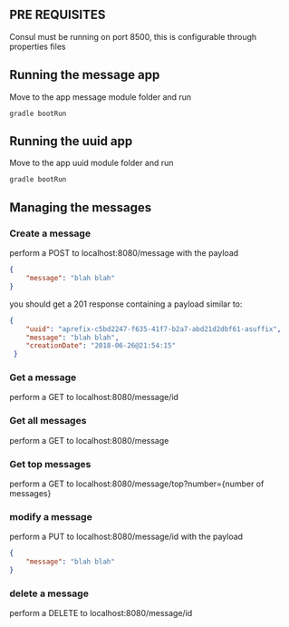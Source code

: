 ## PRE REQUISITES
Consul must be running on port 8500, this is configurable through properties files

## Running the message app

Move to the app message module folder and run

```
gradle bootRun
```

## Running the uuid app

Move to the app uuid module folder and run

```
gradle bootRun
```


## Managing the messages
### Create a message

perform a POST to localhost:8080/message with the payload

```json
{
	"message": "blah blah"
}
```

you should get a 201 response containing a payload similar to:

```json
{
    "uuid": "aprefix-c5bd2247-f635-41f7-b2a7-abd21d2dbf61-asuffix",
    "message": "blah blah",
    "creationDate": "2018-06-26@21:54:15"
 }
```

### Get a message

perform a GET to localhost:8080/message/id

### Get all messages

perform a GET to localhost:8080/message

### Get top messages

perform a GET to localhost:8080/message/top?number={number of messages}

### modify a message

perform a PUT to localhost:8080/message/id with the payload

```json
{
	"message": "blah blah"
}
```

### delete a message

perform a DELETE to localhost:8080/message/id
